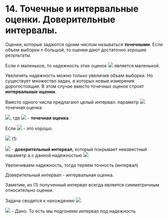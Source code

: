 # 14. Точечные и интервальные оценки. Доверительные интервалы.

Оценки, которые задаются одним числом называться **точечными**. Если объем выборки n большой, то оценки дают достаточно хорошие результаты. 


Если n маленькое, то надежность этих оценок ![](https://latex.codecogs.com/svg.latex?\gamma) является маленькой.

Увеличить надежность можно только увеличив объем выборки. Но существует множество задач, в которых новые измерения дорогостоящие. В этом случае вместо точечных оценок строят **интервальные оценки**.

Вместо одного числа предлагают целый интервал.
параметр ![](https://latex.codecogs.com/svg.latex?a\rightarrow&space;\tilde{a}) точечная оценка

![](https://latex.codecogs.com/svg.latex?\gamma&space;=&space;p(\left&space;|&space;\tilde{a}&space;-&space;a\right&space;|<\varepsilon&space;)), где ![](https://latex.codecogs.com/svg.latex?\varepsilon) - **точечная оценка**

Если ![](https://latex.codecogs.com/svg.latex?\varepsilon&space;\rightarrow&space;0,&space;\gamma&space;\rightarrow&space;1) - это хорошо.

![](https://latex.codecogs.com/svg.latex?\tilde{a}-\varepsilon&space;<&space;a&space;<&space;\tilde{a}&plus;\varepsilon&space;;&space;\tilde{a}-\varepsilon&space;=\tilde{a_{1}};\tilde{a}&plus;\varepsilon&space;=\tilde{a_{2}}) (1)

![](https://latex.codecogs.com/svg.latex?(\tilde{a_{1}},\tilde{a_{2}})) - **доверительный интервал**, который покрывает неизвестный параметр а с данной надежностью ![](https://latex.codecogs.com/svg.latex?\gamma)

Увеличиваем надежность, тогда теряем точность (интервал)

Доверительный интервал - интервальная оценка.

Заметим, из (1) полученный интервал всегда является симметричным относительно оценки.

Задача сводится к нахождению ![](https://latex.codecogs.com/svg.latex?\varepsilon)

![](https://latex.codecogs.com/svg.latex?\gamma) - Дано. То есть мы подгоняем интервал под надежность
